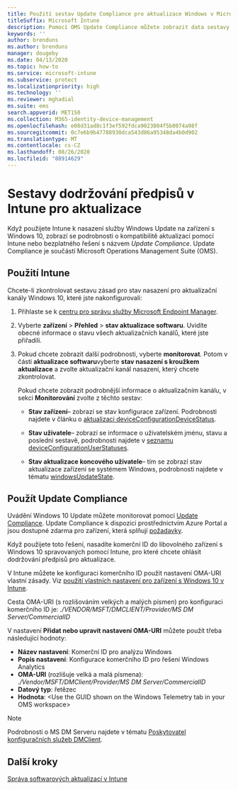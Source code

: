 ```yaml
---
title: Použití sestav Update Compliance pro aktualizace Windows v Microsoft Intune
titleSuffix: Microsoft Intune
description: Pomocí OMS Update Compliance můžete zobrazit data sestavy pro aktualizace Windows, které nasazujete v Intune.
keywords: ''
author: brenduns
ms.author: brenduns
manager: dougeby
ms.date: 04/13/2020
ms.topic: how-to
ms.service: microsoft-intune
ms.subservice: protect
ms.localizationpriority: high
ms.technology: ''
ms.reviewer: mghadial
ms.suite: ems
search.appverid: MET150
ms.collection: M365-identity-device-management
ms.openlocfilehash: e08d31ad8c1f3ef592fdca9023804f5b0074a98f
ms.sourcegitcommit: 0c7e6b9b47788930dca543d86a95348da4b0d902
ms.translationtype: MT
ms.contentlocale: cs-CZ
ms.lasthandoff: 08/26/2020
ms.locfileid: "88914629"
---
```

# <a name="intune-compliance-reports-for-updates"></a>Sestavy dodržování předpisů v Intune pro aktualizace

Když použijete Intune k nasazení služby Windows Update na zařízení s Windows 10, zobrazí se podrobnosti o kompatibilitě aktualizací pomocí Intune nebo bezplatného řešení s názvem *Update Compliance*. Update Compliance je součástí Microsoft Operations Management Suite (OMS).

## <a name="use-intune"></a>Použití Intune

Chcete-li zkontrolovat sestavu zásad pro stav nasazení pro aktualizační kanály Windows 10, které jste nakonfigurovali:

1. Přihlaste se k [centru pro správu služby Microsoft Endpoint Manager](https://go.microsoft.com/fwlink/?linkid=2109431).

2. Vyberte **zařízení**  >  **Přehled**  >  **stav aktualizace softwaru**. Uvidíte obecné informace o stavu všech aktualizačních kanálů, které jste přiřadili.

3. Pokud chcete zobrazit další podrobnosti, vyberte **monitorovat**. Potom v části **aktualizace softwaru**vyberte **stav nasazení s kroužkem aktualizace** a zvolte aktualizační kanál nasazení, který chcete zkontrolovat.

   Pokud chcete zobrazit podrobnější informace o aktualizačním kanálu, v sekci **Monitorování** zvolte z těchto sestav:

   - **Stav zařízení**– zobrazí se stav konfigurace zařízení. Podrobnosti najdete v článku o [aktualizaci deviceConfigurationDeviceStatus]( /graph/api/intune-deviceconfig-deviceconfigurationdevicestatus-update?view=graph-rest-1.0).

   - **Stav uživatele**– zobrazí se informace o uživatelském jménu, stavu a poslední sestavě, podrobnosti najdete v [seznamu deviceConfigurationUserStatuses](/graph/api/intune-deviceconfig-deviceconfigurationuserstatus-list?view=graph-rest-1.0).

   - **Stav aktualizace koncového uživatele**– tím se zobrazí stav aktualizace zařízení se systémem Windows, podrobnosti najdete v tématu [windowsUpdateState](/graph/api/resources/intune-shared-windowsupdatestate?view=graph-rest-beta).

## <a name="use-update-compliance"></a>Použít Update Compliance

Uvádění Windows 10 Update můžete monitorovat pomocí [Update Compliance](/windows/deployment/update/update-compliance-monitor). Update Compliance k dispozici prostřednictvím Azure Portal a jsou dostupné zdarma pro zařízení, která splňují [požadavky](/windows/deployment/update/update-compliance-get-started#update-compliance-prerequisites).  

Když použijete toto řešení, nasadíte komerční ID do libovolného zařízení s Windows 10 spravovaných pomocí Intune, pro které chcete ohlásit dodržování předpisů pro aktualizace.  

V Intune můžete ke konfiguraci komerčního ID použít nastavení OMA-URI vlastní zásady. Viz [použití vlastních nastavení pro zařízení s Windows 10 v Intune](../configuration/custom-settings-windows-10.md).

Cesta OMA-URI (s rozlišováním velkých a malých písmen) pro konfiguraci komerčního ID je: *./VENDOR/MSFT/DMCLIENT/Provider/MS DM Server/CommercialID*

V nastavení **Přidat nebo upravit nastavení OMA-URI** můžete použít třeba následující hodnoty:

- **Název nastavení**: Komerční ID pro analýzu Windows
- **Popis nastavení**: Konfigurace komerčního ID pro řešení Windows Analytics
- **OMA-URI** (rozlišuje velká a malá písmena): *./Vendor/MSFT/DMClient/Provider/MS DM Server/CommercialID*
- **Datový typ**: řetězec
- **Hodnota**: \<Use the GUID shown on the Windows Telemetry tab in your OMS workspace>

> [!NOTE]
> Podrobnosti o MS DM Serveru najdete v tématu [Poskytovatel konfiguračních služeb DMClient]( /windows/client-management/mdm/dmclient-csp).

## <a name="next-steps"></a>Další kroky

[Správa softwarových aktualizací v Intune](windows-update-for-business-configure.md)